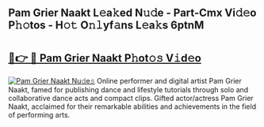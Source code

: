 ## Pam Grier Naakt L𝚎a𝚔ed N𝚞𝚍e - Part-Cmx Vi𝚍𝚎o P𝚑𝚘tos - H𝚘𝚝 O𝚗𝚕yf𝚊ns L𝚎a𝚔s 6ptnM

# <h2><a href="http://kfc3a5n.oniu.top/?m=Pam+Grier+Naakt">🔗👉 🔴 Pam Grier Naakt P𝚑ot𝚘𝚜 V𝚒d𝚎o</a></h2>

[![Pam Grier Naakt Nu𝚍e𝚜](https://i.imgur.com/0qMVB7G.gif)](http://kfc3a5n.oniu.top/?m=Pam+Grier+Naakt)
Online performer and digital artist Pam Grier Naakt, famed for publishing dance and lifestyle tutorials through solo and collaborative dance acts and compact clips. Gifted actor/actress Pam Grier Naakt, acclaimed for their remarkable abilities and achievements in the field of performing arts.  
